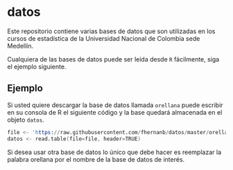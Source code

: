 # datos
Este repositorio contiene varias bases de datos que son utilizadas en los cursos de estadística de la Universidad Nacional de Colombia sede Medellín.

Cualquiera de las bases de datos puede ser leída desde `R` fácilmente, siga el ejemplo siguiente.

## Ejemplo
Si usted quiere descargar la base de datos llamada `orellana` puede escribir en su consola de R el siguiente código y la base quedará almacenada en el objeto `datos`. 

```s
file <- 'https://raw.githubusercontent.com/fhernanb/datos/master/orellana'
datos <- read.table(file=file, header=TRUE)
```
Si desea usar otra base de datos lo único que debe hacer es reemplazar la palabra orellana por el nombre de la base de datos de interés.
